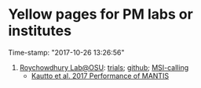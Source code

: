 # Yellow pages for PM labs or institutes 
Time-stamp: "2017-10-26 13:26:56"


1. [Roychowdhury Lab@OSU](https://precisioncancermedicine.osu.edu/): [trials](https://precisioncancermedicine.osu.edu/trials); [github](https://github.com/OSU-SRLab); [MSI-calling](https://github.com/OSU-SRLab/MANTIS)
   * [Kautto et al. 2017 Performance of MANTIS](https://www.ncbi.nlm.nih.gov/pmc/articles/PMC5352334/)
